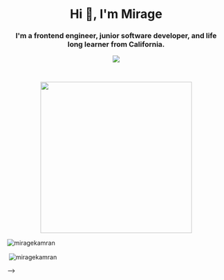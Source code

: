 <h1 align="center">Hi 👋, I'm Mirage</h1>
<h3 align="center">I'm a frontend engineer, junior software developer, and life long learner from California.</h3>




<p align='center'>
    <a href="https://www.linkedin.com/in/mirage-kamran/">
    <img src="https://img.shields.io/badge/linkedin-%230077B5.svg?&style=for-the-badge&logo=linkedin&logoColor=white" /></a>
</p>&nbsp;&nbsp;

<p align='center'>
  <a href="#"><img src="https://github-readme-stats.vercel.app/api?username=miragekamran&show_icons=true&count_private=true&theme=dark" width="350"></a>
</p>

<p><img align="center" src="https://github-readme-stats.vercel.app/api/top-langs/?username=miragekamran&layout=compact" alt="miragekamran" /></p>
<p>&nbsp;<img align="center" src="https://github-readme-stats.vercel.app/api?username=miragekamran&show_icons=true&theme=radical" alt="miragekamran" /></p>


<!-- <p align="center"> <img src="https://komarev.com/ghpvc/?username=miragekamran&label=Profile%20views&color=0e75b6&style=flat" alt="miragekamran" /> </p> -->

<!-- <p align="center"> <a href="https://github.com/ryo-ma/github-profile-trophy"><img src="https://github-profile-trophy.vercel.app/?username=miragekamran" alt="miragekamran" /></a> </p> --> -->



<!--
**miragekamran/miragekamran** is a ✨ _special_ ✨ repository because its `README.md` (this file) appears on your GitHub profile.

Here are some ideas to get you started:

- 🔭 I’m currently working on ...
- 🌱 I’m currently learning ...
- 👯 I’m looking to collaborate on ...
- 🤔 I’m looking for help with ...
- 💬 Ask me about ...
- 📫 How to reach me: ...
- 😄 Pronouns: ...
- ⚡ Fun fact: ...
-->
